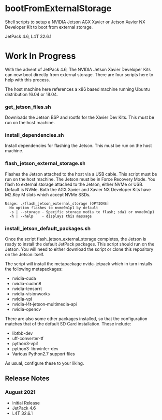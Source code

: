 # bootFromExternalStorage
Shell scripts to setup a NVIDIA Jetson AGX Xavier or Jetson Xavier NX Developer Kit to boot from external storage.

JetPack 4.6, L4T 32.6.1

# Work In Progress

With the advent of JetPack 4.6, The NVIDIA Jetson Xavier Developer Kits can now boot directly from external storage. 
There are four scripts here to help with this process.

The host machine here references a x86 based machine running Ubuntu distribution 16.04 or 18.04.

### get_jetson_files.sh
Downloads the Jetson BSP and rootfs for the Xavier Dev Kits. This must be run on the host machine.

### install_dependencies.sh
Install dependencies for flashing the Jetson. This must be run on the host machine.

### flash_jetson_external_storage.sh
Flashes the Jetson attached to the host via a USB cable. This script must be run on the host machine. The Jetson must be in Force Recovery Mode.
You flash to external storage attached to the Jetson, either NVMe or USB. Default is NVMe. Both the AGX Xavier and Xavier NX 
Developer Kits have M2.Key M slots which accept NVMe SSDs. 
```
Usage: ./flash_jetson_external_storage [OPTIONS]
  No option flashes to nvme0n1p1 by default
  -s | --storage - Specific storage media to flash; sda1 or nvme0n1p1
  -h | --help    - displays this message
```
 
 ### install_jetson_default_packages.sh
 Once the script flash_jetson_external_storage completes, the Jetson is ready to install the default JetPack packages. This script should run on the Jetson. You will need to either download the script or clone this repository on the Jetson itself.
 
 The script will install the metapackage nvida-jetpack which in turn installs the following metapackages:
 
 * nvidia-cuda
 * nvidia-cudnn8
 * nvidia-tensorrt
 * nvidia-visionworks
 * nvidia-vpi
 * nvidia-l4t-jetson-multimedia-api
 * nvidia-opencv
 
 There are also some other packages installed, so that the configuration matches that of the default SD Card installation. These include:
 
 * libtbb-dev
 * uff-converter-tf
 * python3-vpi1
 * python3-libnvinfer-dev
 * Various Python2.7 support files

As usual, configure these to your liking.

## Release Notes

### August 2021
* Initial Release
* JetPack 4.6
* L4T 32.6.1

